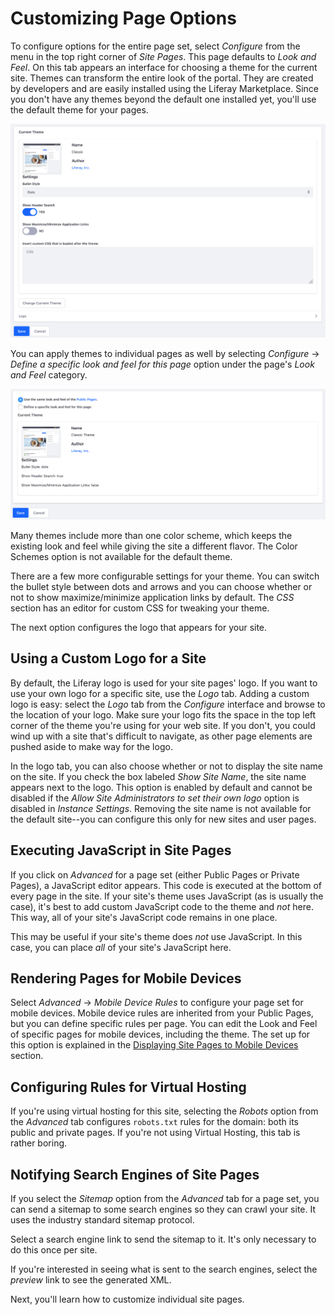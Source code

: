 # Customizing Page Options [](id=customizing-page-options)

To configure options for the entire page set, select *Configure* from the menu 
in the top right corner of *Site Pages*. This page defaults to *Look and 
Feel*. On this tab appears an interface for choosing a theme for the current
site. Themes can transform the entire look of the portal. They are created by
developers and are easily installed using the Liferay Marketplace. Since you
don't have any themes beyond the default one installed yet, you'll use the
default theme for your pages.

![Figure 1: The Look and Feel interface allows you to choose a theme for the current site.](../../../../images/look-and-feel-pages.png)

You can apply themes to individual pages as well by selecting *Configure*
&rarr; *Define a specific look and feel for this page* option under the page's
*Look and Feel* category. 

![Figure 2: You can define a specific look and feel for a page.](../../../../images/define-a-specific-look-and-feel.png)

Many themes include more than one color scheme, which keeps the existing look
and feel while giving the site a different flavor. The Color Schemes option
is not available for the default theme.

There are a few more configurable settings for your theme. You can switch the
bullet style between dots and arrows and you can choose whether or not to show
maximize/minimize application links by default. The *CSS* section has an editor
for custom CSS for tweaking your theme. 

The next option configures the logo that appears for your site. 

## Using a Custom Logo for a Site [](id=using-a-custom-logo-for-a-site)

By default, the Liferay logo is used for your site pages' logo. If you want to
use your own logo for a specific site, use the *Logo* tab. Adding a custom logo
is easy: select the *Logo* tab from the *Configure* interface and browse
to the location of your logo. Make sure your logo fits the space in the top left
corner of the theme you're using for your web site. If you don't, you could wind
up with a site that's difficult to navigate, as other page elements are pushed
aside to make way for the logo.

In the logo tab, you can also choose whether or not to display the site name on
the site. If you check the box labeled *Show Site Name*, the site name appears
next to the logo. This option is enabled by default and cannot be disabled if
the *Allow Site Administrators to set their own logo* option is disabled in
*Instance Settings*. Removing the site name is not available for the default
site--you can configure this only for new sites and user pages. 

## Executing JavaScript in Site Pages [](id=executing-javascript-in-site-pages)

If you click on *Advanced* for a page set (either Public Pages or Private
Pages), a JavaScript editor appears. This code is executed at the bottom of
every page in the site. If your site's theme uses JavaScript (as is usually the
case), it's best to add custom JavaScript code to the theme and *not* here.
This way, all of your site's JavaScript code remains in one place.

This may be useful if your site's theme does *not* use JavaScript. In this
case, you can place *all* of your site's JavaScript here.

## Rendering Pages for Mobile Devices [](id=rendering-pages-for-mobile-devices)

Select *Advanced* &rarr;  *Mobile Device Rules* to configure your page set for
mobile devices. Mobile device rules are inherited from your Public Pages, but
you can define specific rules per page. You can edit the Look and Feel of
specific pages for mobile devices, including the theme. The set up for this
option is explained in the 
[Displaying Site Pages to Mobile Devices](/discover/portal/-/knowledge_base/7-0/displaying-pages-on-mobile-devices)
section.

## Configuring Rules for Virtual Hosting [](id=configuring-rules-for-virtual-hosting)

If you're using virtual hosting for this site, selecting the *Robots* option
from the *Advanced* tab configures `robots.txt` rules for the domain: both its
public and private pages. If you're not using Virtual Hosting, this tab is
rather boring.

## Notifying Search Engines of Site Pages [](id=notifying-search-engines-of-site-pages)

If you select the *Sitemap* option from the *Advanced* tab for a page set, you
can send a sitemap to some search engines so they can crawl your site. It uses
the industry standard sitemap protocol. 

Select a search engine link to send the sitemap to it. It's only necessary to
do this once per site.

If you're interested in seeing what is sent to the search engines, select the
*preview* link to see the generated XML.

Next, you'll learn how to customize individual site pages.
